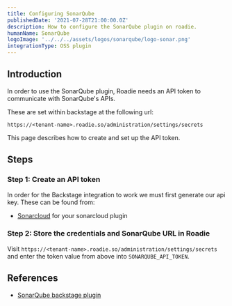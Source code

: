 ```yaml
---
title: Configuring SonarQube
publishedDate: '2021-07-28T21:00:00.0Z'
description: How to configure the SonarQube plugin on roadie.
humanName: SonarQube
logoImage: '../../../assets/logos/sonarqube/logo-sonar.png'
integrationType: OSS plugin
---
```


## Introduction

In order to use the SonarQube plugin, Roadie needs an API token to communicate with SonarQube's APIs.


These are set within backstage at the following url:

```text
https://<tenant-name>.roadie.so/administration/settings/secrets
```

This page describes how to create and set up the API token.

## Steps

### Step 1: Create an API token

In order for the Backstage integration to work we must first generate our api key. These can be found from:
 * [Sonarcloud](https://sonarcloud.io/account/security) for your sonarcloud plugin

### Step 2: Store the credentials and SonarQube URL in Roadie
Visit `https://<tenant-name>.roadie.so/administration/settings/secrets` and enter the token value from above into `SONARQUBE_API_TOKEN`.


## References

- [SonarQube backstage plugin](https://www.npmjs.com/package/@backstage/plugin-sonarqube/)

